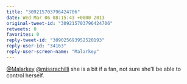 ```yaml
---
title: "309215703796424706"
date: Wed Mar 06 08:15:43 +0000 2013
original-tweet-id: "309215703796424706"
retweets: 0
favorites: 0
reply-tweet-id: "309025693952520193"
reply-user-id: "34163"
reply-user-screen-name: "Malarkey"
---
```

<a href="https://twitter.com/Malarkey">@Malarkey</a> <a href="https://twitter.com/missrachilli">@missrachilli</a> she is a bit if a fan, not sure she’ll be able to control herself.
